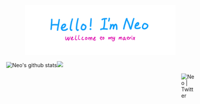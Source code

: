 <p align="center"><img width="80%" src="./assets/welcome-header.png" /></p>

<img aligin="" height="137px" src="https://github-readme-stats.vercel.app/api?username=NeoHvZ&show_icons=true&include_all_commits=true&bg_color=9BFC8E,99F797,98EFA7,96E5BD,93DCCD,91D3E0,8FC9F2,8EC5FC&theme=graywhite&hide_border=true&hide_title=true" alt="Neo's github stats" /><img aligin="" height="137px" src="https://github-readme-stats.vercel.app/api/top-langs/?username=NeoHvZ&layout=compact&theme=graywhite&bg_color=8EC5FC,A1C4FC,AAC4FB,B3C4FC,BEC4FC,C6C4FC,CDC4FC,E0C3FC&hide_border=true" />

<a href="https://twitter.com/hv_z00">
  <img align="right" alt="Neo | Twitter" width="35px" src="https://raw.githubusercontent.com/anuraghazra/anuraghazra/master/assets/twitter.svg" />
</a>

